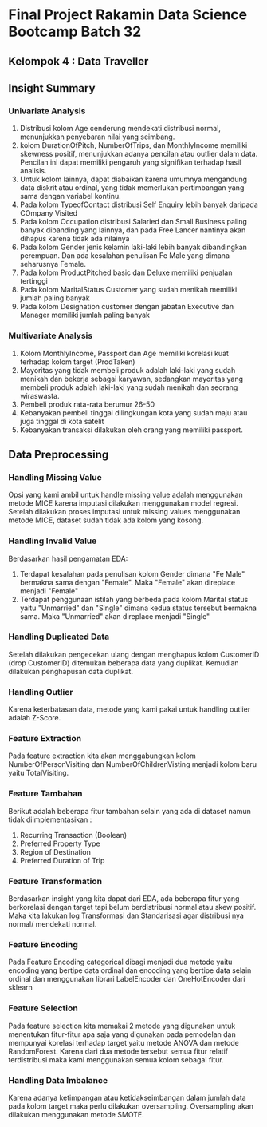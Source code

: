 # Final Project Rakamin Data Science Bootcamp Batch 32
## Kelompok 4 : Data Traveller

## Insight Summary
### Univariate Analysis
1. Distribusi kolom Age cenderung mendekati distribusi normal, menunjukkan penyebaran nilai yang seimbang.
2. kolom DurationOfPitch, NumberOfTrips, dan MonthlyIncome memiliki skewness positif, menunjukkan adanya pencilan atau outlier dalam data. Pencilan ini dapat memiliki pengaruh yang signifikan terhadap hasil analisis.
3. Untuk kolom lainnya, dapat diabaikan karena umumnya mengandung data diskrit atau ordinal, yang tidak memerlukan pertimbangan yang sama dengan variabel kontinu.
4. Pada kolom TypeofContact distribusi Self Enquiry lebih banyak daripada COmpany Visited
5. Pada kolom Occupation distribusi Salaried dan Small Business paling banyak dibanding yang lainnya, dan pada Free Lancer nantinya akan dihapus karena tidak ada nilainya
6. Pada kolom Gender jenis kelamin laki-laki lebih banyak dibandingkan perempuan. Dan ada kesalahan penulisan Fe Male yang dimana seharusnya Female.
7. Pada kolom ProductPitched basic dan Deluxe memiliki penjualan tertinggi
8. Pada kolom MaritalStatus Customer yang sudah menikah memiliki jumlah paling banyak
9. Pada kolom Designation customer dengan jabatan Executive dan Manager memiliki jumlah paling banyak

### Multivariate Analysis
1. Kolom MonthlyIncome, Passport dan Age memiliki korelasi kuat terhadap kolom target (ProdTaken)
2. Mayoritas yang tidak membeli produk adalah laki-laki yang sudah menikah dan bekerja sebagai karyawan, sedangkan mayoritas yang membeli produk adalah laki-laki yang sudah menikah dan seorang wiraswasta.
3. Pembeli produk rata-rata berumur 26-50
4. Kebanyakan pembeli tinggal dilingkungan kota yang sudah maju atau juga tinggal di kota satelit
5. Kebanyakan transaksi dilakukan oleh orang yang memiliki passport.

## Data Preprocessing
### Handling Missing Value
Opsi yang kami ambil untuk handle missing value adalah menggunakan metode MICE karena imputasi dilakukan menggunakan model regresi.
Setelah dilakukan proses imputasi untuk missing values menggunakan metode MICE, dataset sudah tidak ada kolom yang kosong.

### Handling Invalid Value
Berdasarkan hasil pengamatan EDA:
1. Terdapat kesalahan pada penulisan kolom Gender dimana "Fe Male" bermakna sama dengan "Female". Maka "Female" akan direplace menjadi "Female"
2. Terdapat penggunaan istilah yang berbeda pada kolom Marital status yaitu "Unmarried" dan "Single" dimana kedua status tersebut bermakna sama. Maka "Unmarried" akan direplace menjadi "Single"

### Handling Duplicated Data
Setelah dilakukan pengecekan ulang dengan menghapus kolom CustomerID (drop CustomerID) ditemukan beberapa data yang duplikat. Kemudian dilakukan penghapusan data duplikat.

### Handling Outlier
Karena keterbatasan data, metode yang kami pakai untuk handling outlier adalah Z-Score.

### Feature Extraction
Pada feature extraction kita akan menggabungkan kolom NumberOfPersonVisiting dan NumberOfChildrenVisting menjadi kolom baru yaitu TotalVisiting.

### Feature Tambahan
Berikut adalah beberapa fitur tambahan selain yang ada di dataset namun tidak diimplementasikan : 
1. Recurring Transaction (Boolean)
2. Preferred Property Type
3. Region of Destination
4. Preferred Duration of Trip

### Feature Transformation
Berdasarkan insight yang kita dapat dari EDA, ada beberapa fitur yang berkorelasi dengan target tapi belum berdistribusi normal atau skew positif. Maka kita lakukan log Transformasi dan Standarisasi agar distribusi nya normal/ mendekati normal.

### Feature Encoding
Pada Feature Encoding categorical dibagi menjadi dua metode yaitu encoding yang bertipe data ordinal dan encoding yang bertipe data selain ordinal dan menggunakan librari LabelEncoder dan OneHotEncoder dari sklearn

### Feature Selection
Pada feature selection kita memakai 2 metode yang digunakan untuk menentukan fitur-fitur apa saja yang digunakan pada pemodelan dan mempunyai korelasi terhadap target yaitu metode ANOVA dan metode RandomForest.
Karena dari dua metode tersebut semua fitur relatif terdistribusi maka kami menggunakan semua kolom sebagai fitur.

### Handling Data Imbalance
Karena adanya ketimpangan atau ketidakseimbangan dalam jumlah data pada kolom target maka perlu dilakukan oversampling. Oversampling akan dilakukan menggunakan metode SMOTE.